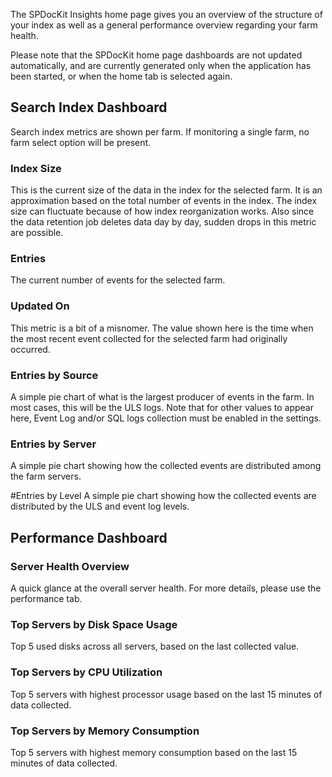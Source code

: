 The SPDocKit Insights home page gives you an overview of the structure of your index as well as a general performance overview regarding your farm health.

Please note that the SPDocKit home page dashboards are not updated automatically, and are currently generated only when the application has been started, or when the home tab is selected again. 

## Search Index Dashboard

Search index metrics are shown per farm.
If monitoring a single farm, no farm select option will be present.  

### Index Size
This is the current size of the data in the index for the selected farm. It is an approximation based on the total number of events in the index. The index size can fluctuate because of how index reorganization works. Also since the data retention job deletes data day by day, sudden drops in this metric are possible. 

### Entries
The current number of events for the selected farm. 

### Updated On
This metric is a bit of a misnomer. The value shown here is the time when the most recent event collected for the selected farm had originally occurred. 

### Entries by Source
A simple pie chart of what is the largest producer of events in the farm. In most cases, this will be the ULS logs. Note that for other values to appear here, Event Log and/or SQL logs collection must be enabled in the settings.

### Entries by Server
A simple pie chart showing how the collected events are distributed among the farm servers.

#Entries by Level
A simple pie chart showing how the collected events are distributed by the ULS and event log levels.


## Performance Dashboard

### Server Health Overview
A quick glance at the overall server health. For more details, please use the performance tab. 

### Top Servers by Disk Space Usage
Top 5 used disks across all servers, based on the last collected value.

### Top Servers by CPU Utilization
Top 5 servers with highest processor usage based on the last 15 minutes of data collected.

### Top Servers by Memory Consumption
Top 5 servers with highest memory consumption based on the last 15 minutes of data collected.